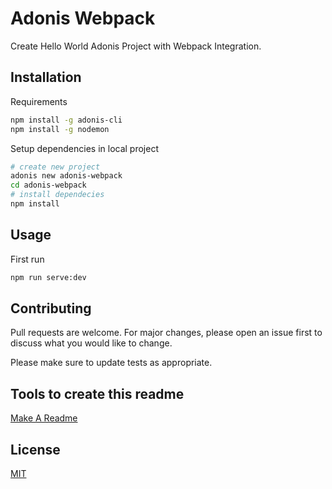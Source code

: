 # Adonis Webpack

Create Hello World Adonis Project with Webpack Integration.

## Installation

Requirements
```bash
npm install -g adonis-cli
npm install -g nodemon
```

Setup dependencies in local project
```bash
# create new project
adonis new adonis-webpack
cd adonis-webpack
# install dependecies
npm install
```

## Usage

First run

```bash
npm run serve:dev
```

## Contributing
Pull requests are welcome. For major changes, please open an issue first to discuss what you would like to change.

Please make sure to update tests as appropriate.

## Tools to create this readme

[Make A Readme](https://www.makeareadme.com/)

## License
[MIT](https://choosealicense.com/licenses/mit/)